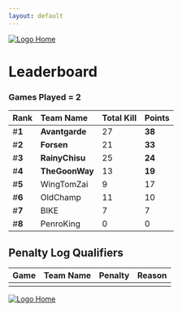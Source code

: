 ```yaml
---
layout: default
---
```


[ ![Logo](https://kanziebub.github.io/ProjectSEA/assets/images/bullet_rev.png) Home](https://kanziebub.github.io/ProjectSEA/)

# **Leaderboard**

### Games Played = 2

|  Rank  | Team Name             | Total Kill | **Points** |
|:-------|:----------------------|:-----------|:-----------|
| #**1** | **Avantgarde** | 27 | **38** | 
| #**2** | **Forsen** | 21 | **33** | 
| #**3** | **RainyChisu** | 25 | **24** | 
| #**4** | **TheGoonWay** | 13 | **19** | 
| #**5** | WingTomZai | 9 | 17 | 
| #**6** | OldChamp | 11 | 10 | 
| #**7** | BIKE | 7 | 7 | 
| #**8** | PenroKing | 0 | 0 | 
 

## Penalty Log Qualifiers

|  Game  | Team Name | Penalty | Reason                |
|:-------|:----------|:--------|:----------------------| 
|  |  |  |  |

[ ![Logo](https://kanziebub.github.io/ProjectSEA/assets/images/bullet_rev.png) Home](https://kanziebub.github.io/ProjectSEA/)

